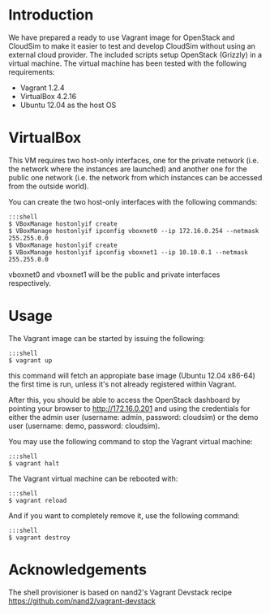 Introduction
============

We have prepared a ready to use Vagrant image for OpenStack and CloudSim to
make it easier to test and develop CloudSim without using an external cloud
provider. The included scripts setup OpenStack (Grizzly) in a virtual machine.
The virtual machine has been tested with the following requirements:

- Vagrant 1.2.4
- VirtualBox 4.2.16
- Ubuntu 12.04 as the host OS

VirtualBox
==========

This VM requires two host-only interfaces, one for the private network (i.e.
the network where the instances are launched) and another one for the public
one network (i.e. the network from which instances can be accessed from the
outside world).

You can create the two host-only interfaces with the following commands:

    :::shell
    $ VBoxManage hostonlyif create
    $ VBoxManage hostonlyif ipconfig vboxnet0 --ip 172.16.0.254 --netmask 255.255.0.0
    $ VBoxManage hostonlyif create
    $ VBoxManage hostonlyif ipconfig vboxnet1 --ip 10.10.0.1 --netmask 255.255.0.0
    
vboxnet0 and vboxnet1 will be the public and private interfaces respectively.

Usage
=====

The Vagrant image can be started by issuing the following:

    :::shell
    $ vagrant up

this command will fetch an appropiate base image (Ubuntu 12.04 x86-64) the first
time is run, unless it's not already registered within Vagrant.

After this, you should be able to access the OpenStack dashboard by pointing your
browser to http://172.16.0.201 and using the credentials for either the admin user
(username: admin, password: cloudsim) or the demo user (username: demo,
password: cloudsim).

You may use the following command to stop the Vagrant virtual machine:

    :::shell
    $ vagrant halt

The Vagrant virtual machine can be rebooted with:

    :::shell
    $ vagrant reload

And if you want to completely remove it, use the following command:

    :::shell
    $ vagrant destroy

Acknowledgements
================

The shell provisioner is based on nand2's Vagrant Devstack recipe https://github.com/nand2/vagrant-devstack
